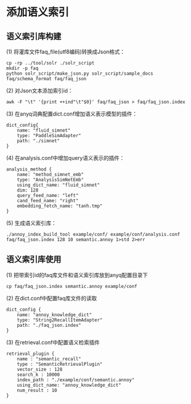 # 添加语义索引

## 语义索引库构建
(1) 将灌库文件faq_file(utf8编码)转换成Json格式：

```
cp -rp ../tool/solr ./solr_script
mkdir -p faq
python solr_script/make_json.py solr_script/sample_docs faq/schema_format faq/faq_json
```

(2) 对Json文本添加索引id：

```
awk -F "\t" '{print ++ind"\t"$0}' faq/faq_json > faq/faq_json.index
```

(3) 在anyq词典配置dict.conf增加语义表示模型的插件：

```
dict_config{
    name: "fluid_simnet"
    type: "PaddleSimAdapter"
    path: "./simnet"
}
```

(4) 在analysis.conf中增加query语义表示的插件：

```
analysis_method {
    name: "method_simnet_emb"
    type: "AnalysisSimNetEmb"
    using_dict_name: "fluid_simnet"
    dim: 128
    query_feed_name: "left" 
    cand_feed_name: "right" 
    embedding_fetch_name: "tanh.tmp"
}
```

(5) 生成语义索引库：

```
./annoy_index_build_tool example/conf/ example/conf/analysis.conf faq/faq_json.index 128 10 semantic.annoy 1>std 2>err
```

## 语义索引库使用

(1) 把带索引id的faq库文件和语义索引库放到anyq配置目录下

```
cp faq/faq_json.index semantic.annoy example/conf
```

(2) 在dict.conf中配置faq库文件的读取

```
dict_config {
    name: "annoy_knowledge_dict"
    type: "String2RecallItemAdapter"
    path: "./faq_json.index"
}
```
    
(3) 在retrieval.conf中配置语义检索插件

```
retrieval_plugin {
    name : "semantic_recall"
    type : "SemanticRetrievalPlugin"
    vector_size : 128
    search_k : 10000 
    index_path : "./example/conf/semantic.annoy"
    using_dict_name: "annoy_knowledge_dict"
    num_result : 10
}
```
